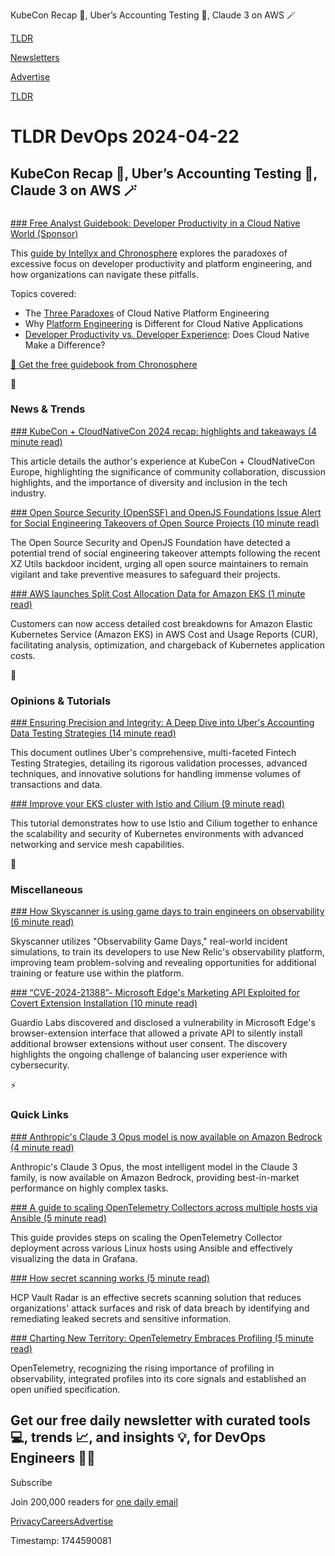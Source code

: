 KubeCon Recap 🧊, Uber’s Accounting Testing 🚕, Claude 3 on AWS 🪄

[TLDR](/)

[Newsletters](/newsletters)

[Advertise](https://advertise.tldr.tech/)

[TLDR](/)

# TLDR DevOps 2024-04-22

## KubeCon Recap 🧊, Uber’s Accounting Testing 🚕, Claude 3 on AWS 🪄

### 

[### Free Analyst Guidebook: Developer Productivity in a Cloud Native World (Sponsor)](https://chronosphere.io/resource/intellyx-analyst-guidebook/?utm_source=tldr-devops&?utm_medium=newsletter&utm_campaign=20240422)

This [guide by Intellyx and Chronosphere](https://links.tldr.tech/Bb2GXF) explores the paradoxes of excessive focus on developer productivity and platform engineering, and how organizations can navigate these pitfalls.

Topics covered:

* The [Three Paradoxes](https://links.tldr.tech/ERJ0Op) of Cloud Native Platform Engineering
* Why [Platform Engineering](https://links.tldr.tech/ERJ0Op) is Different for Cloud Native Applications
* [Developer Productivity vs. Developer Experience](https://links.tldr.tech/ERJ0Op): Does Cloud Native Make a Difference?

[📗 Get the free guidebook from Chronosphere](https://links.tldr.tech/ERJ0Op)

📱

### News & Trends

[### KubeCon + CloudNativeCon 2024 recap: highlights and takeaways (4 minute read)](https://www.cncf.io/blog/2024/04/19/kubecon-cloudnativecon-2024-recap-highlights-and-takeaways/?utm_source=tldrdevops)

This article details the author's experience at KubeCon + CloudNativeCon Europe, highlighting the significance of community collaboration, discussion highlights, and the importance of diversity and inclusion in the tech industry.

[### Open Source Security (OpenSSF) and OpenJS Foundations Issue Alert for Social Engineering Takeovers of Open Source Projects (10 minute read)](https://openjsf.org/blog/openssf-openjs-alert-social-engineering-takeovers?utm_source=tldrdevops)

The Open Source Security and OpenJS Foundation have detected a potential trend of social engineering takeover attempts following the recent XZ Utils backdoor incident, urging all open source maintainers to remain vigilant and take preventive measures to safeguard their projects.

[### AWS launches Split Cost Allocation Data for Amazon EKS (1 minute read)](https://aws.amazon.com/about-aws/whats-new/2024/04/aws-split-cost-allocation-data-amazon-eks/?utm_source=tldrdevops)

Customers can now access detailed cost breakdowns for Amazon Elastic Kubernetes Service (Amazon EKS) in AWS Cost and Usage Reports (CUR), facilitating analysis, optimization, and chargeback of Kubernetes application costs.

🚀

### Opinions & Tutorials

[### Ensuring Precision and Integrity: A Deep Dive into Uber's Accounting Data Testing Strategies (14 minute read)](https://www.uber.com/blog/accounting-data-testing-strategies/?utm_source=tldrdevops)

This document outlines Uber's comprehensive, multi-faceted Fintech Testing Strategies, detailing its rigorous validation processes, advanced techniques, and innovative solutions for handling immense volumes of transactions and data.

[### Improve your EKS cluster with Istio and Cilium (9 minute read)](https://medium.com/@seifeddinerajhi/improve-your-eks-cluster-with-istio-and-cilium-d7771c009d66?utm_source=tldrdevops)

This tutorial demonstrates how to use Istio and Cilium together to enhance the scalability and security of Kubernetes environments with advanced networking and service mesh capabilities.

🎁

### Miscellaneous

[### How Skyscanner is using game days to train engineers on observability (6 minute read)](https://newrelic.com/blog/how-to-relic/skyscanner-game-days-observability?utm_source=tldrdevops)

Skyscanner utilizes "Observability Game Days," real-world incident simulations, to train its developers to use New Relic's observability platform, improving team problem-solving and revealing opportunities for additional training or feature use within the platform.

[### “CVE-2024-21388”- Microsoft Edge's Marketing API Exploited for Covert Extension Installation (10 minute read)](https://labs.guard.io/cve-2024-21388-microsoft-edges-marketing-api-exploited-for-covert-extension-installation-879fe5ad35ca?utm_source=tldrdevops)

Guardio Labs discovered and disclosed a vulnerability in Microsoft Edge's browser-extension interface that allowed a private API to silently install additional browser extensions without user consent. The discovery highlights the ongoing challenge of balancing user experience with cybersecurity.

⚡️

### Quick Links

[### Anthropic's Claude 3 Opus model is now available on Amazon Bedrock (4 minute read)](https://aws.amazon.com/blogs/aws/anthropics-claude-3-opus-model-on-amazon-bedrock/?utm_source=tldrdevops)

Anthropic's Claude 3 Opus, the most intelligent model in the Claude 3 family, is now available on Amazon Bedrock, providing best-in-market performance on highly complex tasks.

[### A guide to scaling OpenTelemetry Collectors across multiple hosts via Ansible (5 minute read)](https://grafana.com/blog/2024/04/18/a-guide-to-scaling-opentelemetry-collectors-across-multiple-hosts-via-ansible/?utm_source=tldrdevops)

This guide provides steps on scaling the OpenTelemetry Collector deployment across various Linux hosts using Ansible and effectively visualizing the data in Grafana.

[### How secret scanning works (5 minute read)](https://www.hashicorp.com/blog/how-secret-scanning-works?utm_source=tldrdevops)

HCP Vault Radar is an effective secrets scanning solution that reduces organizations' attack surfaces and risk of data breach by identifying and remediating leaked secrets and sensitive information.

[### Charting New Territory: OpenTelemetry Embraces Profiling (5 minute read)](https://logz.io/blog/opentelemetry-embraces-profiling/?utm_source=tldrdevops)

OpenTelemetry, recognizing the rising importance of profiling in observability, integrated profiles into its core signals and established an open unified specification.

## Get our free daily newsletter with curated tools 💻, trends 📈, and insights 💡, for DevOps Engineers 👨‍💻

Subscribe

Join 200,000 readers for [one daily email](/api/latest/devops)

[Privacy](/privacy)[Careers](https://jobs.ashbyhq.com/tldr.tech)[Advertise](/devops/advertise)

Timestamp: 1744590081